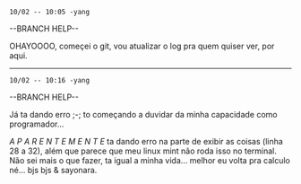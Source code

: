     10/02 -- 10:05 -yang

--BRANCH HELP--

OHAYOOOO, começei o git, vou atualizar o log pra quem quiser ver, por aqui.

-----------------------------------------------------
    10/02 -- 10:16 -yang

--BRANCH HELP--

Já ta dando erro ;-; to começando a duvidar da minha capacidade como programador...

*A P A R E N T E M E N T E* ta dando erro na parte de exibir as coisas (linha 28 a 32), além que parece que meu linux mint não roda isso no terminal. Não sei mais o que fazer, ta igual a minha vida...
melhor eu volta pra calculo né...
bjs bjs & sayonara.
